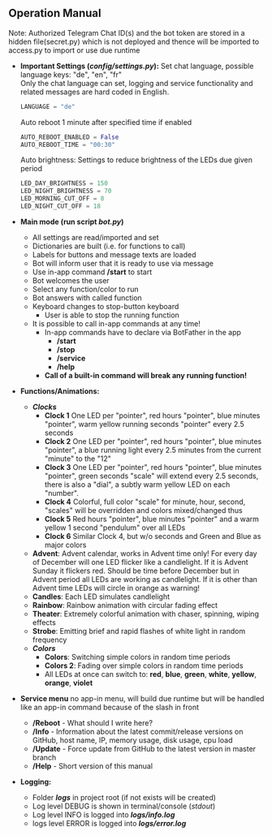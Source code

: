 ## Operation Manual
Note: Authorized Telegram Chat ID(s) and the bot token are stored in a hidden file(secret.py) which is not deployed and thence will be imported to access.py to import or use due runtime
    
* **Important Settings (_config/settings.py_):**
    Set chat language, possible language keys: "de", "en", "fr" <br>Only the chat language can set, logging and service functionality and related messages are hard coded in English.
    ````python script
    LANGUAGE = "de"
    ````    
    Auto reboot 1 minute after specified time if enabled    
    ````python script
    AUTO_REBOOT_ENABLED = False
    AUTO_REBOOT_TIME = "00:30"
    ````
    Auto brightness: Settings to reduce brightness of the LEDs due given period
    ````python script
    LED_DAY_BRIGHTNESS = 150
    LED_NIGHT_BRIGHTNESS = 70
    LED_MORNING_CUT_OFF = 8
    LED_NIGHT_CUT_OFF = 18
    ````


* **Main mode (run script _bot.py_)**
    * All settings are read/imported and set
    * Dictionaries are built (i.e. for functions to call)
    * Labels for buttons and message texts are loaded
    * Bot will inform user that it is ready to use via message
    * Use in-app command **/start** to start
    * Bot welcomes the user
    * Select any function/color to run
    * Bot answers with called function
    * Keyboard changes to stop-button keyboard
        * User is able to stop the running function
    * It is possible to call in-app commands at any time!
        * In-app commands have to declare via BotFather in the app
            * **/start**
            * **/stop**
            * **/service**
            * **/help**
        * **Call of a built-in command will break any running function!**
* **Functions/Animations:**
    * _**Clocks**_
        * **Clock 1** One LED per "pointer", red hours "pointer", blue minutes "pointer", warm yellow running seconds "pointer" every 2.5 seconds
        * **Clock 2** One LED per "pointer", red hours "pointer", blue minutes "pointer", a blue running light every 2.5 minutes from the current "minute" to the "12" 
        * **Clock 3** One LED per "pointer", red hours "pointer", blue minutes "pointer", green seconds "scale" will extend every 2.5 seconds, there is also a "dial", a subtly warm yellow LED on each "number".
        * **Clock 4** Colorful, full color "scale" for minute, hour, second, "scales" will be overridden and colors mixed/changed thus 
        * **Clock 5** Red hours "pointer", blue minutes "pointer" and a warm yellow 1 second "pendulum" over all LEDs
        * **Clock 6** Similar Clock 4, but w/o seconds and Green and Blue as major colors
    * **Advent**: Advent calendar, works in Advent time only! For every day of December will one LED flicker like a candlelight. If it is Advent Sunday it flickers red. Should be time before December but in Advent period all LEDs are working as candlelight. If it is other than Advent time LEDs will circle in orange as warning!  
    * **Candles**: Each LED simulates candlelight
    * **Rainbow**: Rainbow animation with circular fading effect
    * **Theater**: Extremely colorful animation with chaser, spinning, wiping effects
    * **Strobe**: Emitting brief and rapid flashes of white light in random frequency
    * _**Colors**_
        * **Colors**: Switching simple colors in random time periods
        * **Colors 2**: Fading over simple colors in random time periods
        * All LEDs at once can switch to: **red**, **blue**, **green**, **white**, **yellow**, **orange**, **violet**
* **Service menu** no app-in menu, will build due runtime but will be handled like an app-in command because of the slash in front 
    * **/Reboot** - What should I write here?
    * **/Info** - Information about the latest commit/release versions on GitHub, host name, IP, memory usage, disk usage, cpu load
    * **/Update** - Force update from GitHub to the latest version in master branch
    * **/Help** - Short version of this manual
* **Logging:**
    * Folder _**logs**_ in project root (if not exists will be created)
    * Log level DEBUG is shown in terminal/console (_stdout_)
    * Log level INFO is logged into _**logs/info.log**_
    * logs level ERROR is logged into _**logs/error.log**_
